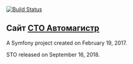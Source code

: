 [![Build Status](https://drone.automagistre.ru/api/badges/automagistre/automagistre/status.svg)](https://drone.automagistre.ru/automagistre/automagistre)

Сайт [СТО Автомагистр](https://www.automagistre.ru)
---

A Symfony project created on February 19, 2017.

STO released on September 16, 2018. 
